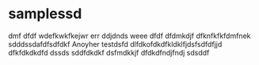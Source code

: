 # samplessd
dmf
dfdf
wdefkwkfkejwr
err
ddjdnds
weee
dfdf
dfdmkdjf
dfknfkfkfdmfnek
sdddssdafdfsdfdkf
Anoyher testdsfd
dlfdkofdkdfkldklfjdsfsdfdfjjd
dfkfdkdkdfd
dssds
sddfdkdkf
dsfmdkkjf
dfdkdfndjfndj
sdsddf
